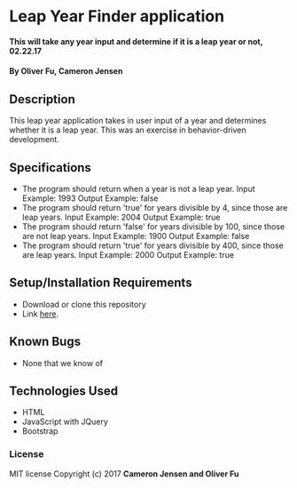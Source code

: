 # Leap Year Finder application

#### This will take any year input and determine if it is a leap year or not, 02.22.17

#### By Oliver Fu, Cameron Jensen

## Description

This leap year application takes in user input of a year and determines whether it is a leap year. This was an exercise in behavior-driven development.  

## Specifications
* The program should return when a year is not a leap year.
 Input Example: 1993
Output Example: false
* The program should return 'true' for years divisible by 4, since  those are leap years.
Input Example: 2004
Output Example: true
* The program should return 'false' for years divisible by 100, since those are not leap years.
Input Example: 1900
Output Example: false
* The program should return 'true' for years divisible by 400, since those are leap years.
Input Example: 2000
Output Example: true

## Setup/Installation Requirements

* Download or clone this repository
* Link [here](https://github.com/ofu997/LeapYear).


## Known Bugs

* None that we know of


## Technologies Used

* HTML
* JavaScript with JQuery
* Bootstrap

### License
MIT license 
Copyright (c) 2017 **Cameron Jensen and Oliver Fu**
